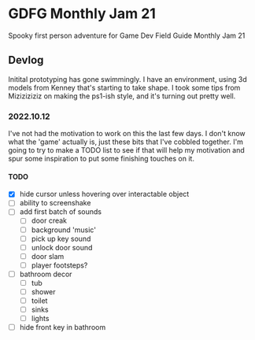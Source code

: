 # GDFG Monthly Jam 21

Spooky first person adventure for Game Dev Field Guide Monthly Jam 21

## Devlog

Initital prototyping has gone swimmingly. I have an environment, using 3d models from Kenney that's starting to take shape. I took some tips from Miziziziziz on making the ps1-ish style, and it's turning out pretty well.

### 2022.10.12

I've not had the motivation to work on this the last few days. I don't know what the 'game' actually is, just these bits that I've cobbled together. I'm going to try to make a TODO list to see if that will help my motivation and spur some inspiration to put some finishing touches on it.

#### TODO

- [x] hide cursor unless hovering over interactable object
- [ ] ability to screenshake
- [ ] add first batch of sounds
  - [ ] door creak
  - [ ] background 'music'
  - [ ] pick up key sound
  - [ ] unlock door sound
  - [ ] door slam
  - [ ] player footsteps?
- [ ] bathroom decor
  - [ ] tub
  - [ ] shower
  - [ ] toilet
  - [ ] sinks
  - [ ] lights
- [ ] hide front key in bathroom
